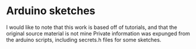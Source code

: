 # Arduino sketches
I would like to note that this work is based off of tutorials, and that the original source material is not mine
Private information was expunged from the arduino scripts, including secrets.h files for some sketches.
